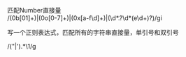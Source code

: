 匹配Number直接量  
/(0b[01]+)|(0o[0-7]+)|(0x[a-f\d]+)|(\d*\.?\d*(e\d+)?)/gi


写一个正则表达式，匹配所有的字符串直接量，单引号和双引号  

/("|').*\1/g